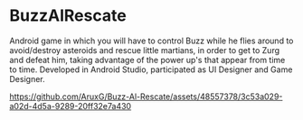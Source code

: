 # BuzzAlRescate
Android game in which you will have to control Buzz while he flies around to avoid/destroy asteroids and rescue little martians, in order to get to Zurg and defeat him, taking advantage of the power up's that appear from time to time.
Developed in Android Studio, participated as UI Designer and Game Designer.

https://github.com/AruxG/Buzz-Al-Rescate/assets/48557378/3c53a029-a02d-4d5a-9289-20ff32e7a430
